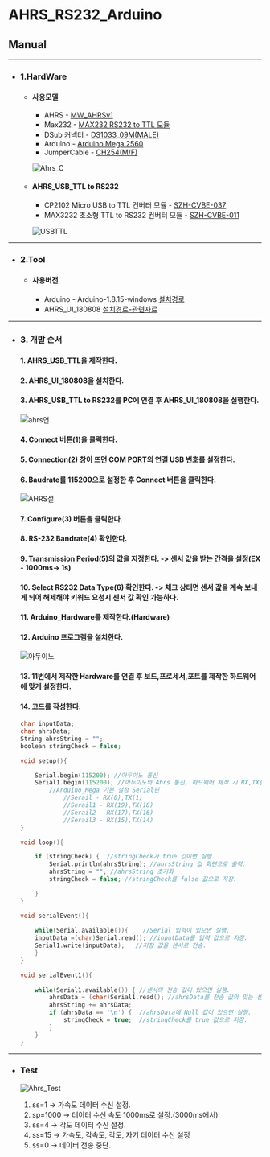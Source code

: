 # AHRS_RS232_Arduino

## **Manual**
***
* ### 1.HardWare
    * #### 사용모델
         - AHRS - [MW_AHRSv1](http://www.devicemart.co.kr/goods/view?no=1310790)
         - Max232 - [MAX232 RS232 to TTL 모듈](http://www.devicemart.co.kr/goods/view?no=1064136)
         - DSub 커넥터 - [DS1033_09M(MALE)](http://www.devicemart.co.kr/goods/view?no=286)
         - Arduino - [Arduino Mega 2560](http://www.devicemart.co.kr/goods/view?no=34405)
         - JumperCable - [CH254(M/F)](http://www.devicemart.co.kr/goods/view?no=1321195)

        ![Ahrs_C](https://user-images.githubusercontent.com/85467544/120950931-bc137600-c782-11eb-9efa-0ca270e94458.png)

        
    * #### AHRS_USB_TTL to RS232
         - CP2102 Micro USB to TTL 컨버터 모듈 - [SZH-CVBE-037](http://www.devicemart.co.kr/goods/view?no=1326839)
         - MAX3232 초소형 TTL to RS232 컨버터 모듈 - [SZH-CVBE-011](http://www.devicemart.co.kr/goods/view?no=1324909)

        ![USBTTL](http://user-images.githubusercontent.com/85467544/120979105-33133380-c7b0-11eb-9055-7e11b6c82ead.png)
***


* ### 2.Tool
    * #### 사용버전
        - Arduino - Arduino-1.8.15-windows [설치경로](http://www.arduino.cc/en/software)
        - AHRS_UI_180808 [설치경로-관련자료](http://www.devicemart.co.kr/goods/view?no=1310790#goods_file)
***

* ### 3. 개발 순서
    #### 1. AHRS_USB_TTL을 제작한다. 
    #### 2. AHRS_UI_180808을 설치한다.
    #### 3. AHRS_USB_TTL to RS232를 PC에 연결 후 AHRS_UI_180808을 실행한다.
    ![ahrs연](https://user-images.githubusercontent.com/85467544/120984205-660bf600-c7b5-11eb-887b-e4761f6ebaf7.png)
    #### 4. Connect 버튼(1)을 클릭한다.
    #### 5. Connection(2) 창이 뜨면 COM PORT의 연결 USB 번호를 설정한다.
    #### 6. Baudrate를 115200으로 설정한 후 Connect 버튼을 클릭한다.
    ![AHRS설](https://user-images.githubusercontent.com/85467544/120985366-825c6280-c7b6-11eb-905f-409e5ce0bf80.png)
    #### 7. Configure(3) 버튼을 클릭한다.
    #### 8. RS-232 Bandrate(4) 확인한다.
    #### 9. Transmission Period(5)의 값을 지정한다. -> 센서 값을 받는 간격을 설정(EX - 1000ms-> 1s) 
    #### 10. Select RS232 Data Type(6) 확인한다. -> 체크 상태면 센서 값을 계속 보내게 되어 해제해야 키워드 요청시 센서 값 확인 가능하다.
    #### 11. Arduino_Hardware를 제작한다.(Hardware)
    #### 12. Arduino 프로그램을 설치한다.
    ![아두이노](https://user-images.githubusercontent.com/85467544/121102517-bbd5b200-c838-11eb-9cf4-ec825570feec.png)
    #### 13. 11번에서 제작한 Hardware를 연결 후 보드,프로세서,포트를 제작한 하드웨어에 맞게 설정한다.
    #### 14. [코드](http://github.com/ntrexlab/AHRS/tree/main/AHRS_Serial_Text)를 작성한다.
    
    
    ```c
    char inputData;
    char ahrsData;  
    String ahrsString = "";         
    boolean stringCheck = false;
 
    void setup(){

        Serial.begin(115200); //아두이노 통신
        Serial1.begin(115200); //아두이노와 Ahrs 통신, 하드웨어 제작 시 RX,TX를 19,18핀의 연결하여 Serial1을 사용.
            //Arduino_Mega 기본 설정 Serial핀
                //Serail - RX(0),TX(1)
                //Serail1 - RX(19),TX(18) 
                //Serail2 - RX(17),TX(16) 
                //Serail3 - RX(15),TX(14)  
    }
 
    void loop(){  

        if (stringCheck) {  //stringCheck가 true 값이면 실행.
            Serial.println(ahrsString); //ahrsString 값 화면으로 출력.
            ahrsString = ""; //ahrsString 초기화 
            stringCheck = false; //stringCheck를 false 값으로 저장.
 
        } 
    }

    void serialEvent(){
      
        while(Serial.available()){    //Serial 입력이 있으면 실행.
        inputData =(char)Serial.read(); //inputData를 입력 값으로 저장.
        Serial1.write(inputData);   //저장 값을 센서로 전송.
        }
    }

    void serialEvent1(){
           
        while(Serial1.available()) { //센서의 전송 값이 있으면 실행.
            ahrsData = (char)Serial1.read(); //ahrsData를 전송 값의 맞는 센서 값으로 저장.
            ahrsString += ahrsData;
            if (ahrsData == '\n') {  //ahrsData에 Null 값이 있으면 실행.
                stringCheck = true;  //stringCheck를 true 값으로 저장.
            }
        }
    }
    ```
***

  * ### Test
   
    ![Ahrs_Test](https://user-images.githubusercontent.com/85467544/121108866-74a1ee00-c845-11eb-8a9d-585ce49a05cf.gif)
    1. ss=1 -> 가속도 데이터 수신 설정.
    2. sp=1000 -> 데이터 수신 속도 1000ms로 설정.(3000ms에서)
    3. ss=4 -> 각도 데이터 수신 설정.
    4. ss=15 -> 가속도, 각속도, 각도, 자기 데이터 수신 설정
    5. ss=0 -> 데이터 전송 중단.

